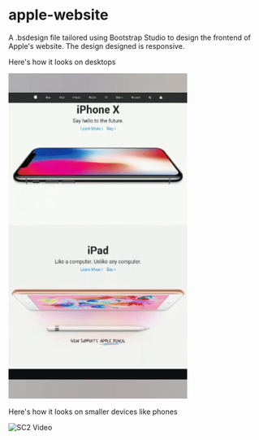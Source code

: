# apple-website

A .bsdesign file tailored using Bootstrap Studio to design the frontend of Apple's website. The design designed is responsive.

Here's how it looks on desktops

![SC2 Video](med/desk.gif)

Here's how it looks on smaller devices like phones

![SC2 Video](med/mobi.gif)
